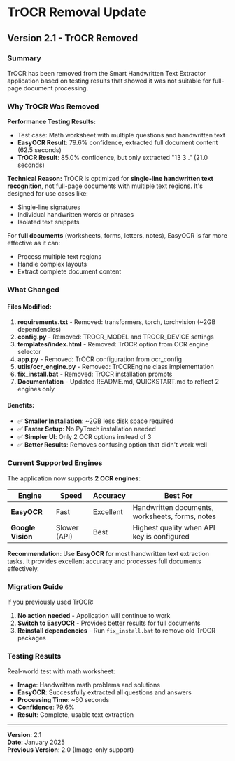# TrOCR Removal Update

## Version 2.1 - TrOCR Removed

### Summary

TrOCR has been removed from the Smart Handwritten Text Extractor application based on testing results that showed it was not suitable for full-page document processing.

### Why TrOCR Was Removed

**Performance Testing Results:**
- Test case: Math worksheet with multiple questions and handwritten text
- **EasyOCR Result**: 79.6% confidence, extracted full document content (62.5 seconds)
- **TrOCR Result**: 85.0% confidence, but only extracted "13 3 ." (21.0 seconds)

**Technical Reason:**
TrOCR is optimized for **single-line handwritten text recognition**, not full-page documents with multiple text regions. It's designed for use cases like:
- Single-line signatures
- Individual handwritten words or phrases
- Isolated text snippets

For **full documents** (worksheets, forms, letters, notes), EasyOCR is far more effective as it can:
- Process multiple text regions
- Handle complex layouts
- Extract complete document content

### What Changed

#### Files Modified:
1. **requirements.txt** - Removed: transformers, torch, torchvision (~2GB dependencies)
2. **config.py** - Removed: TROCR_MODEL and TROCR_DEVICE settings
3. **templates/index.html** - Removed: TrOCR option from OCR engine selector
4. **app.py** - Removed: TrOCR configuration from ocr_config
5. **utils/ocr_engine.py** - Removed: TrOCREngine class implementation
6. **fix_install.bat** - Removed: TrOCR installation prompts
7. **Documentation** - Updated README.md, QUICKSTART.md to reflect 2 engines only

#### Benefits:
- ✅ **Smaller Installation**: ~2GB less disk space required
- ✅ **Faster Setup**: No PyTorch installation needed
- ✅ **Simpler UI**: Only 2 OCR options instead of 3
- ✅ **Better Results**: Removes confusing option that didn't work well

### Current Supported Engines

The application now supports **2 OCR engines**:

| Engine | Speed | Accuracy | Best For |
|--------|-------|----------|----------|
| **EasyOCR** | Fast | Excellent | Handwritten documents, worksheets, forms, notes |
| **Google Vision** | Slower (API) | Best | Highest quality when API key is configured |

**Recommendation**: Use **EasyOCR** for most handwritten text extraction tasks. It provides excellent accuracy and processes full documents effectively.

### Migration Guide

If you previously used TrOCR:
1. **No action needed** - Application will continue to work
2. **Switch to EasyOCR** - Provides better results for full documents
3. **Reinstall dependencies** - Run `fix_install.bat` to remove old TrOCR packages

### Testing Results

Real-world test with math worksheet:
- **Image**: Handwritten math problems and solutions
- **EasyOCR**: Successfully extracted all questions and answers
- **Processing Time**: ~60 seconds
- **Confidence**: 79.6%
- **Result**: Complete, usable text extraction

---

**Version**: 2.1  
**Date**: January 2025  
**Previous Version**: 2.0 (Image-only support)
